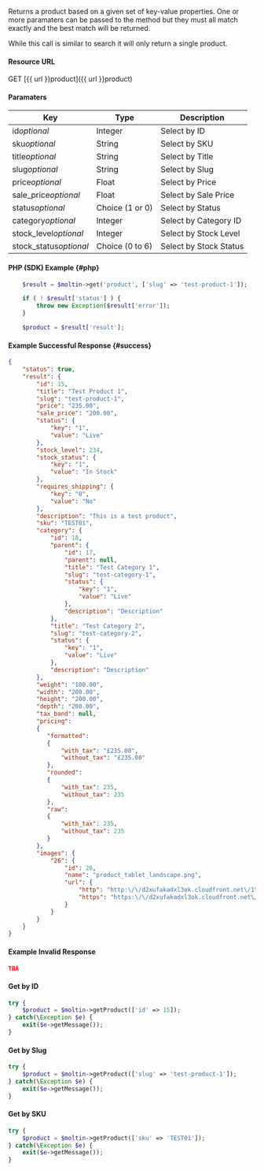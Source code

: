 <!--
@title Get single product by criteria
@author Moltin Ltd
@description Gets a product based on the given criteria
@order 3.4

@sidebar 1
@family Product 
@rate No
@auth Yes
@format JSON
@http GET
@version beta
-->
Returns a product based on a given set of key-value properties. One or more paramaters can be passed to the method but they must all match exactly and the best match will be returned.

While this call is similar to search it will only return a single product.


#### Resource URL
GET [{{ url }}product]({{ url }}product)


#### Paramaters
Key | Type | Description
--- | ---- | -----------
id*optional* | Integer | Select by ID
sku*optional* | String | Select by SKU
title*optional* | String | Select by Title
slug*optional* | String | Select by Slug
price*optional* | Float | Select by Price
sale_price*optional* | Float | Select by Sale Price
status*optional* | Choice (1 or 0) | Select by Status
category*optional* | Integer | Select by Category ID
stock_level*optional* | Integer | Select by Stock Level
stock_status*optional* | Choice (0 to 6) | Select by Stock Status


#### PHP (SDK) Example  {#php}
``` php
    $result = $moltin->get('product', ['slug' => 'test-product-1']);

    if ( ! $result['status'] ) {
        throw new Exception($result['error']);
    }

    $product = $result['result'];
```

<!--code-->
#### Example Successful Response    {#success}
``` json
{
    "status": true,
    "result": {
        "id": 15,
        "title": "Test Product 1",
        "slug": "test-product-1",
        "price": "235.00",
        "sale_price": "200.00",
        "status": {
            "key": "1",
            "value": "Live"
        },
        "stock_level": 234,
        "stock_status": {
            "key": "1",
            "value": "In Stock"
        },
        "requires_shipping": {
            "key": "0",
            "value": "No"
        },
        "description": "This is a test product",
        "sku": "TEST01",
        "category": {
            "id": 18,
            "parent": {
                "id": 17,
                "parent": null,
                "title": "Test Category 1",
                "slug": "test-category-1",
                "status": {
                    "key": "1",
                    "value": "Live"
                },
                "description": "Description"
            },
            "title": "Test Category 2",
            "slug": "test-category-2",
            "status": {
                "key": "1",
                "value": "Live"
            },
            "description": "Description"
        },
        "weight": "100.00",
        "width": "200.00",
        "height": "200.00",
        "depth": "200.00",
        "tax_band": null,
        "pricing":
        {
           "formatted":
           {
               "with_tax": "£235.00",
               "without_tax": "£235.00"
           },
           "rounded":
           {
               "with_tax": 235,
               "without_tax": 235
           },
           "raw":
           {
               "with_tax": 235,
               "without_tax": 235
           }
        },
        "images": {
            "26": {
                "id": 26,
                "name": "product_tablet_landscape.png",
                "url": {
                    "http": "http:\/\/d2xufakadxl3ok.cloudfront.net\/1\/product_tablet_landscape.png",
                    "https": "https:\/\/d2xufakadxl3ok.cloudfront.net\/1\/product_tablet_landscape.png"
                }
            }
        }
    }
}
```


#### Example Invalid Response
``` json
TBA
```


#### Get by ID
``` php
try {
    $product = $moltin->getProduct(['id' => 15]);
} catch(\Exception $e) {
    exit($e->getMessage());
}
```


#### Get by Slug
``` php
try {
    $product = $moltin->getProduct(['slug' => 'test-product-1']);
} catch(\Exception $e) {
    exit($e->getMessage());
}
```


#### Get by SKU
``` php
try {
    $product = $moltin->getProduct(['sku' => 'TEST01']);
} catch(\Exception $e) {
    exit($e->getMessage());
}
```
<!--/code-->